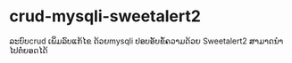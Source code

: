 # crud-mysqli-sweetalert2
 ລະບົບcrud ເພິ່ມລົບແກ້ໄຂ ດ້ວຍmysqli ປອບອັບຂໍ້ຄວາມດ້ວຍ Sweetalert2 ສາມາດນຳໄປຕໍ່ຍອດໄດ້ 
